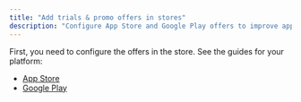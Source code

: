 ```yaml
---
title: "Add trials & promo offers in stores"
description: "Configure App Store and Google Play offers to improve app monetization and retention."
---
```


First, you need to configure the offers in the store. See the guides for your platform:

- [App Store](app-store-offers.md)
- [Google Play](google-play-offers.md)